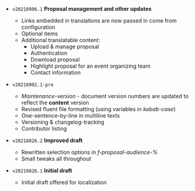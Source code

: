 - `v20210906.1` **Proposal management and other updates**

  - Links embedded in translations are now passed in come from configuration
  - Optional items
  - Additional translatable content:
    - Upload & manage proposal
    - Authentication
    - Download proposal
    - Highlight proposal for an event organizing team
    - Contact information


- `v20210902.1-pre`

  - *Maintenance-version* - document version numbers are updated to reflect the **content** version
  - Revised fluent file formatting (using variables in *kebab-case*)
  - One-sentence-by-line in multiline texts
  - Versioning & changelog-tracking
  - Contributor listing

- `v20210826.2` **Improved draft**

  - Rewritten selection options in *f-proposal-audience-%*
  - Small tweaks all throughout

- `v20210826.1` **Initial draft**

  - Initial draft offered for localization
